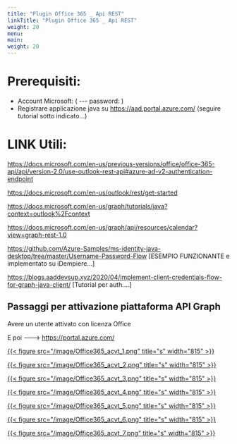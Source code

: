 ```yaml
---
title: "Plugin Office 365 _ Api REST"
linkTitle: "Plugin Office 365 _ Api REST"
weight: 20
menu:
main:
weight: 20
--- 
```




# Prerequisiti:

- Account Microsoft: ( --- password: )
- Registrare applicazione java su https://aad.portal.azure.com/ (seguire tutorial sotto indicato...)

# LINK Utili:


https://docs.microsoft.com/en-us/previous-versions/office/office-365-api/api/version-2.0/use-outlook-rest-api#azure-ad-v2-authentication-endpoint

https://docs.microsoft.com/en-us/outlook/rest/get-started

https://docs.microsoft.com/en-us/graph/tutorials/java?context=outlook%2Fcontext

https://docs.microsoft.com/en-us/graph/api/resources/calendar?view=graph-rest-1.0

https://github.com/Azure-Samples/ms-identity-java-desktop/tree/master/Username-Password-Flow [ESEMPIO FUNZIONANTE e implementato su iDempiere...]

https://blogs.aaddevsup.xyz/2020/04/implement-client-credentials-flow-for-graph-java-client/ [Tutorial per auth....]


## Passaggi per attivazione piattaforma API Graph

Avere un utente attivato con licenza Office

E poi  ---> https://portal.azure.com/

[{{< figure src="/image/Office365_acvt_1.png" title="s" width="815"  >}}](/image/Office365_acvt_1.png)

[{{< figure src="/image/Office365_acvt_2.png" title="s" width="815"  >}}](/image/Office365_acvt_2.png)

[{{< figure src="/image/Office365_acvt_3.png" title="s" width="815"  >}}](/image/Office365_acvt_3.png)

[{{< figure src="/image/Office365_acvt_4.png" title="s" width="815"  >}}](/image/Office365_acvt_4.png)

[{{< figure src="/image/Office365_acvt_5.png" title="s" width="815"  >}}](/image/Office365_acvt_5.png)

[{{< figure src="/image/Office365_acvt_6.png" title="s" width="815"  >}}](/image/Office365_acvt_6.png)

[{{< figure src="/image/Office365_acvt_7.png" title="s" width="815"  >}}](/image/Office365_acvt_7.png)

